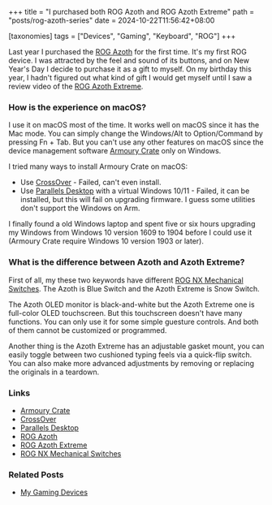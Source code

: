 +++
title = "I purchased both ROG Azoth and ROG Azoth Extreme"
path = "posts/rog-azoth-series"
date = 2024-10-22T11:56:42+08:00

[taxonomies]
tags = ["Devices", "Gaming", "Keyboard", "ROG"]
+++

Last year I purchased the [ROG Azoth] for the first time. It's my first ROG device.
I was attracted by the feel and sound of its buttons, and on New Year's Day I decide to purchase it as a gift to myself.
On my birthday this year, I hadn't figured out what kind of gift I would get myself until I saw a review video of the [ROG Azoth Extreme].

<!-- more -->

### How is the experience on macOS?

I use it on macOS most of the time. It works well on macOS since it has the Mac mode.
You can simply change the Windows/Alt to Option/Command by pressing Fn + Tab.
But you can't use any other features on macOS since the device management software [Armoury Crate] only on Windows.

I tried many ways to install Armoury Crate on macOS:

- Use [CrossOver] - Failed, can't even install.
- Use [Parallels Desktop] with a virtual Windows 10/11 - Failed, it can be installed, but this will fail on upgrading firmware. I guess some utilities don't support the Windows on Arm.

I finally found a old Windows laptop and spent five or six hours upgrading my Windows from Windows 10 version 1609 to 1904 before I could use it (Armoury Crate require Windows 10 version 1903 or later).

### What is the difference between Azoth and Azoth Extreme?

First of all, my these two keywords have different [ROG NX Mechanical Switches]. The Azoth is Blue Switch and the Azoth Extreme is Snow Switch.

The Azoth OLED monitor is black-and-white but the Azoth Extreme one is full-color OLED touchscreen.
But this touchscreen doesn't have many functions. You can only use it for some simple guesture controls. And both of them cannot be customized or programmed.

Another thing is the Azoth Extreme has an adjustable gasket mount, you can easily toggle between two cushioned typing feels via a quick-flip switch.
You can also make more advanced adjustments by removing or replacing the originals in a teardown.

### Links

- [Armoury Crate]
- [CrossOver]
- [Parallels Desktop]
- [ROG Azoth]
- [ROG Azoth Extreme]
- [ROG NX Mechanical Switches]

### Related Posts

- [My Gaming Devices](/collections/gaming-devices)

[Armoury Crate]: https://rog.asus.com/hk-en/content/armoury-crate/
[CrossOver]: https://www.codeweavers.com/crossover
[Parallels Desktop]: https://www.parallels.com
[ROG Azoth]: https://rog.asus.com/hk-en/keyboards/keyboards/aura-rgb/rog-azoth-model/
[ROG Azoth Extreme]: https://rog.asus.com/hk-en/keyboards/keyboards/pbt-keycaps/rog-azoth-extreme/
[ROG NX Mechanical Switches]: https://rog.asus.com/content/rog-keyboard-switch/#ROG-NX
